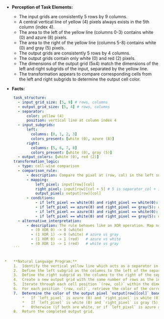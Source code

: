 *   **Perception of Task Elements:**
    *   The input grids are consistently 5 rows by 9 columns.
    *   A central vertical line of yellow (4) pixels always exists in the 5th column (index 4).
    *   The area to the left of the yellow line (columns 0-3) contains white (0) and azure (8) pixels.
    *   The area to the right of the yellow line (columns 5-8) contains white (0) and gray (5) pixels.
    *   The output grids are consistently 5 rows by 4 columns.
    *   The output grids contain only white (0) and red (2) pixels.
    *   The dimensions of the output grid (5x4) match the dimensions of the left and right subgrids of the input, separated by the yellow line.
    *   The transformation appears to compare corresponding cells from the left and right subgrids to determine the output cell color.

*   **Facts:**
    
```yaml
    task_structure:
      - input_grid_size: [5, 9] # rows, columns
      - output_grid_size: [5, 4] # rows, columns
      - separator:
          color: yellow (4)
          position: vertical line at column index 4
      - input_subgrids:
          left:
            columns: [0, 1, 2, 3]
            colors_present: [white (0), azure (8)]
          right:
            columns: [5, 6, 7, 8]
            colors_present: [white (0), gray (5)]
      - output_colors: [white (0), red (2)]
    transformation_logic:
      - type: cell-wise comparison
      - comparison_rule:
          - description: Compare the pixel at (row, col) in the left subgrid with the pixel at (row, col) in the right subgrid.
          - mapping:
              left_pixel: input[row][col]
              right_pixel: input[row][col + 5] # 5 is separator_col + 1
              output_pixel: output[row][col]
          - conditions:
              - if left_pixel == white(0) and right_pixel == white(0): output_pixel = white(0)
              - if left_pixel == azure(8) and right_pixel == gray(5): output_pixel = white(0)
              - if left_pixel == azure(8) and right_pixel == white(0): output_pixel = red(2)
              - if left_pixel == white(0) and right_pixel == gray(5): output_pixel = red(2)
      - alternative_interpretation:
          - description: The rule behaves like an XOR operation. Map non-white colors (azure, gray) to 1 and white to 0. The output is red(2) if the XOR result is 1, and white(0) if the XOR result is 0.
            - (0 XOR 0) -> 0 (white)
            - (1 XOR 1) -> 0 (white) # azure vs gray
            - (1 XOR 0) -> 1 (red)   # azure vs white
            - (0 XOR 1) -> 1 (red)   # white vs gray
    ```


*   **Natural Language Program:**
    1.  Identify the vertical yellow line which acts as a separator in the input grid. Note its column index (which is 4).
    2.  Define the left subgrid as the columns to the left of the separator (columns 0 through 3).
    3.  Define the right subgrid as the columns to the right of the separator (columns 5 through 8).
    4.  Create a new output grid with the same number of rows as the input grid and the same number of columns as the left (or right) subgrid (5 rows, 4 columns).
    5.  Iterate through each cell position `(row, col)` within the dimensions of the output grid (or the subgrids).
    6.  For each position `(row, col)`, retrieve the color of the corresponding pixel from the left subgrid (`left_pixel = input[row][col]`) and the right subgrid (`right_pixel = input[row][col + 5]`).
    7.  Determine the color of the output pixel `output[row][col]` based on the following rule:
        *   If `left_pixel` is azure (8) and `right_pixel` is white (0), set the output pixel to red (2).
        *   If `left_pixel` is white (0) and `right_pixel` is gray (5), set the output pixel to red (2).
        *   Otherwise (if both are white, or if `left_pixel` is azure and `right_pixel` is gray), set the output pixel to white (0).
    8.  Return the completed output grid.